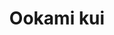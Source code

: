 --- 
title: "Ookami kui"
publishdate: "2019-7-16T16:48:46+02:00"
src: "https://365manga.net/manga/ookami-kui"
image: "https://data.365manga.net/images/thumbnails/12031-ookami-kui.jpg"
description: "From Fujoshi Bitches: Hibiki thinks he’s got everything figured out, but someone else knows a little more…"
---